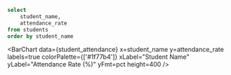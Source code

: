 ```sql 
select
    student_name,
    attendance_rate
from students
order by student_name
```


<BarChart
    data={student_attendance}
    x=student_name
    y=attendance_rate
    labels=true
    colorPalette={['#1f77b4']}
    xLabel="Student Name"
    yLabel="Attendance Rate (%)"
    yFmt=pct
    height=400
/>
